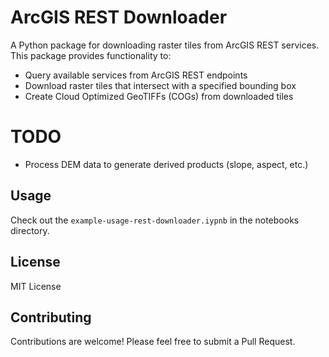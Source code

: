 # ArcGIS REST Downloader

A Python package for downloading raster tiles from ArcGIS REST services. This package provides functionality to:

- Query available services from ArcGIS REST endpoints
- Download raster tiles that intersect with a specified bounding box
- Create Cloud Optimized GeoTIFFs (COGs) from downloaded tiles

# TODO
- Process DEM data to generate derived products (slope, aspect, etc.)

## Usage
Check out the ``example-usage-rest-downloader.iypnb`` in the notebooks directory.

## License

MIT License

## Contributing

Contributions are welcome! Please feel free to submit a Pull Request.